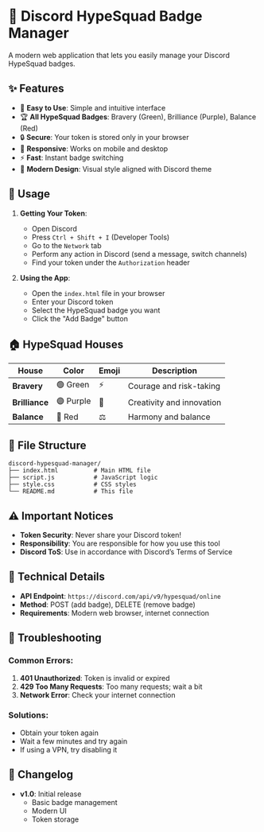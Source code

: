 # 🚀 Discord HypeSquad Badge Manager

A modern web application that lets you easily manage your Discord HypeSquad badges.

## ✨ Features

- 🎯 **Easy to Use**: Simple and intuitive interface
- 🏆 **All HypeSquad Badges**: Bravery (Green), Brilliance (Purple), Balance (Red)
- 🔒 **Secure**: Your token is stored only in your browser
- 📱 **Responsive**: Works on mobile and desktop
- ⚡ **Fast**: Instant badge switching
- 🎨 **Modern Design**: Visual style aligned with Discord theme

## 🚀 Usage

1. **Getting Your Token**:
   - Open Discord
   - Press `Ctrl + Shift + I` (Developer Tools)
   - Go to the `Network` tab
   - Perform any action in Discord (send a message, switch channels)
   - Find your token under the `Authorization` header

2. **Using the App**:
   - Open the `index.html` file in your browser
   - Enter your Discord token
   - Select the HypeSquad badge you want
   - Click the "Add Badge" button

## 🏠 HypeSquad Houses

| House | Color | Emoji | Description |
|---|---|---|---|
| **Bravery** | 🟢 Green | ⚡ | Courage and risk-taking |
| **Brilliance** | 🟣 Purple | 💎 | Creativity and innovation |
| **Balance** | 🔴 Red | ⚖️ | Harmony and balance |

## 📁 File Structure

```
discord-hypesquad-manager/
├── index.html          # Main HTML file
├── script.js           # JavaScript logic
├── style.css           # CSS styles
└── README.md           # This file
```

## ⚠️ Important Notices

- **Token Security**: Never share your Discord token!
- **Responsibility**: You are responsible for how you use this tool
- **Discord ToS**: Use in accordance with Discord’s Terms of Service

## 🔧 Technical Details

- **API Endpoint**: `https://discord.com/api/v9/hypesquad/online`
- **Method**: POST (add badge), DELETE (remove badge)
- **Requirements**: Modern web browser, internet connection

## 🐛 Troubleshooting

### Common Errors:

1. **401 Unauthorized**: Token is invalid or expired
2. **429 Too Many Requests**: Too many requests; wait a bit
3. **Network Error**: Check your internet connection

### Solutions:

- Obtain your token again
- Wait a few minutes and try again
- If using a VPN, try disabling it

## 📝 Changelog

- **v1.0**: Initial release
  - Basic badge management
  - Modern UI
  - Token storage
